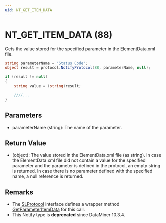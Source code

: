 ```yaml
---
uid: NT_GET_ITEM_DATA
---
```


# NT_GET_ITEM_DATA (88)

Gets the value stored for the specified parameter in the ElementData.xml file.

```csharp
string parameterName = "Status Code";
object result = protocol.NotifyProtocol(88, parameterName, null);

if (result != null)
{
    string value = (string)result;

    ////...
}
```

## Parameters

- parameterName (string): The name of the parameter.

## Return Value

- (object): The value stored in the ElementData.xml file (as string). In case the ElementData.xml file did not contain a value for the specified parameter and the parameter is defined in the protocol, an empty string is returned. In case there is no parameter defined with the specified name, a null reference is returned.

## Remarks

- The [SLProtocol](xref:Skyline.DataMiner.Scripting.SLProtocol) interface defines a wrapper method [GetParameterItemData](xref:Skyline.DataMiner.Scripting.SLProtocol.GetParameterItemData(System.String)) for this call.
- This Notify type is **deprecated** since DataMiner 10.3.4.<!-- RN 33625 -->
